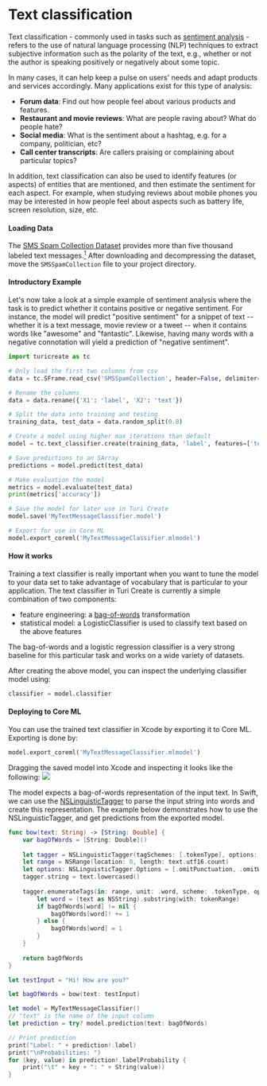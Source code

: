 # Text classification

Text classification - commonly used in tasks such as <a 
href="https://en.wikipedia.org/wiki/Sentiment_analysis"> sentiment
analysis</a> - refers to the use of natural language processing (NLP) 
techniques to extract subjective information such as the polarity of the text, e.g., whether or not the
author is speaking positively or negatively about some topic.

In many cases, it can help keep a pulse on users' needs and adapt
products and services accordingly. Many applications exist for this
type of analysis:

- **Forum data**: Find out how people feel about various products and
  features.
- **Restaurant and movie reviews**: What are people raving about? What
  do people hate?
- **Social media**: What is the sentiment about a hashtag, e.g. for a
  company, politician, etc?
- **Call center transcripts**: Are callers praising or complaining about
  particular topics?

In addition, text classification can also be used to identify features
(or aspects) of entities that are mentioned, and then estimate the
sentiment for each aspect. For example, when studying reviews about
mobile phones you may be interested in how people feel about aspects
such as battery life, screen resolution, size, etc.

#### Loading Data

The [SMS Spam Collection Dataset](https://archive.ics.uci.edu/ml/datasets/SMS+Spam+Collection) provides more than five thousand labeled text messages.[<sup>1</sup>](../datasets.md) After downloading and decompressing the dataset, move the `SMSSpamCollection` file to your project directory.


#### Introductory Example

Let's now take a look at a simple example of sentiment analysis where
the task is to predict whether it contains positive or negative
sentiment.  For instance, the model will predict "positive sentiment"
for a snippet of text -- whether it is a text message, movie review or a tweet -- when
it contains words like "awesome" and "fantastic". Likewise, having many
words with a negative connotation will yield a prediction of "negative
sentiment".

```python
import turicreate as tc

# Only load the first two columns from csv
data = tc.SFrame.read_csv('SMSSpamCollection', header=False, delimiter='\t', quote_char='\0')

# Rename the columns
data = data.rename({'X1': 'label', 'X2': 'text'})

# Split the data into training and testing
training_data, test_data = data.random_split(0.8)

# Create a model using higher max_iterations than default
model = tc.text_classifier.create(training_data, 'label', features=['text'], max_iterations=100)

# Save predictions to an SArray
predictions = model.predict(test_data)

# Make evaluation the model
metrics = model.evaluate(test_data)
print(metrics['accuracy'])

# Save the model for later use in Turi Create
model.save('MyTextMessageClassifier.model')

# Export for use in Core ML
model.export_coreml('MyTextMessageClassifier.mlmodel')
```

#### How it works

Training a text classifier is really important when you want to tune the
model to your data set to take advantage of vocabulary that is
particular to your application. The text classifier in Turi Create is
currently a simple combination of two components:

- feature engineering:  a [bag-of-words](../text/analysis.md)
  transformation
- statistical model: a LogisticClassifier is used to classify text based
  on the above features

The bag-of-words and a logistic regression classifier is a very strong
baseline for this particular task and works on a wide variety of
datasets.

After creating the above model, you can inspect the underlying
classifier model using:

```python
classifier = model.classifier
```

#### Deploying to Core ML

You can use the trained text classifier in Xcode by exporting it to Core ML. Exporting is done by:

```python
model.export_coreml('MyTextMessageClassifier.mlmodel')
```

Dragging the saved model into Xcode and inspecting it looks like the following:
<img src="images/sentence_classifier_model.png"></img>

The model expects a bag-of-words representation of the input text. In Swift, we can use the [NSLinguisticTagger](https://developer.apple.com/documentation/foundation/nslinguistictagger/tokenizing_natural_language_text) to parse the input string into words and create this representation. The example below demonstrates how to use the NSLinguisticTagger, and get predictions from the exported model.

```swift
func bow(text: String) -> [String: Double] {
    var bagOfWords = [String: Double]()
    
    let tagger = NSLinguisticTagger(tagSchemes: [.tokenType], options: 0)
    let range = NSRange(location: 0, length: text.utf16.count)
    let options: NSLinguisticTagger.Options = [.omitPunctuation, .omitWhitespace]
    tagger.string = text.lowercased()
    
    tagger.enumerateTags(in: range, unit: .word, scheme: .tokenType, options: options) { _, tokenRange, _ in
        let word = (text as NSString).substring(with: tokenRange)
        if bagOfWords[word] != nil {
            bagOfWords[word]! += 1
        } else {
            bagOfWords[word] = 1
        }
    }
    
    return bagOfWords
}

let testInput = "Hi! How are you?"

let bagOfWords = bow(text: testInput)

let model = MyTextMessageClassifier()
// "text" is the name of the input column
let prediction = try? model.prediction(text: bagOfWords)

// Print prediction
print("Label: " + prediction!.label)
print("\nProbabilities: ")
for (key, value) in prediction!.labelProbability {
    print("\t" + key + ": " + String(value))
}
```
